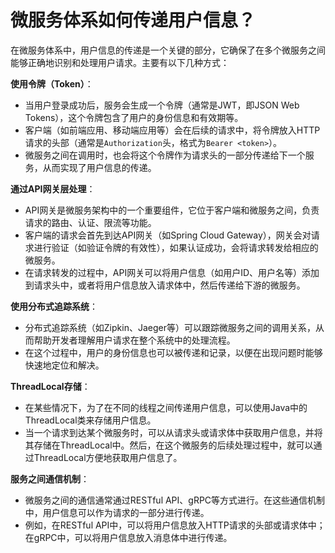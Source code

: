 # 微服务体系如何传递用户信息？

在微服务体系中，用户信息的传递是一个关键的部分，它确保了在多个微服务之间能够正确地识别和处理用户请求。主要有以下几种方式：

**使用令牌（Token）**：

- 当用户登录成功后，服务会生成一个令牌（通常是JWT，即JSON Web Tokens），这个令牌包含了用户的身份信息和有效期等。
- 客户端（如前端应用、移动端应用等）会在后续的请求中，将令牌放入HTTP请求的头部（通常是`Authorization`头，格式为`Bearer <token>`）。
- 微服务之间在调用时，也会将这个令牌作为请求头的一部分传递给下一个服务，从而实现了用户信息的传递。

**通过API网关层处理**：

- API网关是微服务架构中的一个重要组件，它位于客户端和微服务之间，负责请求的路由、认证、限流等功能。
- 客户端的请求会首先到达API网关（如Spring Cloud Gateway），网关会对请求进行验证（如验证令牌的有效性），如果认证成功，会将请求转发给相应的微服务。
- 在请求转发的过程中，API网关可以将用户信息（如用户ID、用户名等）添加到请求头中，或者将用户信息放入请求体中，然后传递给下游的微服务。

**使用分布式追踪系统**：

- 分布式追踪系统（如Zipkin、Jaeger等）可以跟踪微服务之间的调用关系，从而帮助开发者理解用户请求在整个系统中的处理流程。
- 在这个过程中，用户的身份信息也可以被传递和记录，以便在出现问题时能够快速地定位和解决。

**ThreadLocal存储**：

- 在某些情况下，为了在不同的线程之间传递用户信息，可以使用Java中的ThreadLocal类来存储用户信息。
- 当一个请求到达某个微服务时，可以从请求头或请求体中获取用户信息，并将其存储在ThreadLocal中。然后，在这个微服务的后续处理过程中，就可以通过ThreadLocal方便地获取用户信息了。

**服务之间通信机制**：

- 微服务之间的通信通常通过RESTful API、gRPC等方式进行。在这些通信机制中，用户信息可以作为请求的一部分进行传递。
- 例如，在RESTful API中，可以将用户信息放入HTTP请求的头部或请求体中；在gRPC中，可以将用户信息放入消息体中进行传递。